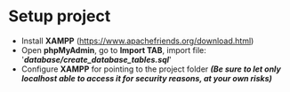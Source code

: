 # Setup project

- Install **XAMPP** (https://www.apachefriends.org/download.html)
- Open **phpMyAdmin**, go to **Import TAB**, import file: '**_database/create_database_tables.sql_**'
- Configure **XAMPP** for pointing to the project folder **_(Be sure to let only localhost able to access it for security reasons, at your own risks)_** 